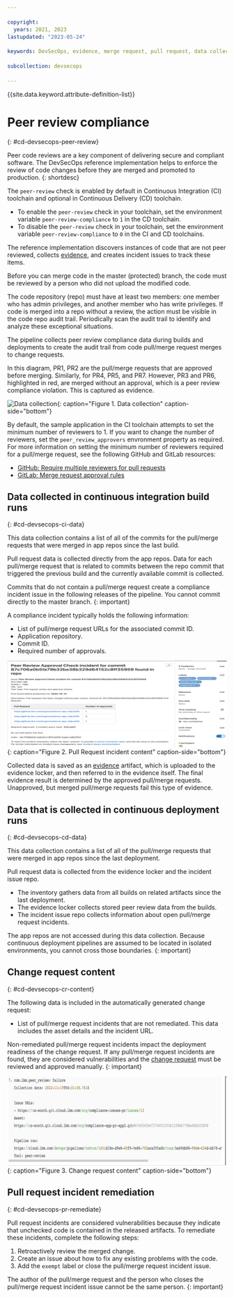 ```yaml
---

copyright: 
  years: 2021, 2023
lastupdated: "2023-05-24"

keywords: DevSecOps, evidence, merge request, pull request, data collection

subcollection: devsecops

---
```


{{site.data.keyword.attribute-definition-list}}

# Peer review compliance
{: #cd-devsecops-peer-review}

Peer code reviews are a key component of delivering secure and compliant software. The DevSecOps reference implementation helps to enforce the review of code changes before they are merged and promoted to production. 
{: shortdesc}

The `peer-review` check is enabled by default in Continuous Integration (CI) toolchain and optional in Continuous Delivery (CD) toolchain.

* To enable the `peer-review` check in your toolchain, set the environment variable `peer-review-compliance` to `1` in the CD toolchain.
* To disable the `peer-review` check in your toolchain, set the environment variable `peer-review-compliance` to `0` in the CI and CD toolchains.

The reference implementation discovers instances of code that are not peer reviewed, collects [evidence](/docs/devsecops?topic=devsecops-devsecops-collect-evidence), and creates incident issues to track these items.

Before you can merge code in the master (protected) branch, the code must be reviewed by a person who did not upload the modified code.

The code repository (repo) must have at least two members: one member who has admin privileges, and another member who has write privileges. If code is merged into a repo without a review, the action must be visible in the code repo audit trail. Periodically scan the audit trail to identify and analyze these exceptional situations.

The pipeline collects peer review compliance data during builds and deployments to create the audit trail from code pull/merge request merges to change requests.

In this diagram, PR1, PR2 are the pull/merge requests that are approved before merging. Similarly, for PR4, PR5, and PR7. However, PR3 and PR6, highlighted in red, are merged without an approval, which is a peer review compliance violation. This is captured as evidence. 

 ![Data collection](images/data-collection.svg){: caption="Figure 1. Data collection" caption-side="bottom"}

By default, the sample application in the CI toolchain attempts to set the minimum number of reviewers to 1. If you want to change the number of reviewers, set the `peer_review_approvers` envronment property as required.  For more information on setting the minimum number of reviewers required for a pull/merge request, see the following GitHub and GitLab resources:

* [GitHub: Require multiple reviewers for pull requests](https://github.blog/2018-03-23-require-multiple-reviewers/)
* [GitLab: Merge request approval rules](https://docs.gitlab.com/ee/user/project/merge_requests/approvals/rules.html)


## Data collected in continuous integration build runs 
{: #cd-devsecops-ci-data}

This data collection contains a list of all of the commits for the pull/merge requests that were merged in app repos since the last build.

Pull request data is collected directly from the app repos. Data for each pull/merge request that is related to commits between the repo commit that triggered the previous build and the currently available commit is collected. 

Commits that do not contain a pull/merge request create a compliance incident issue in the following releases of the pipeline. You cannot commit directly to the master branch.
{: important}

A compliance incident typically holds the following information:

* List of pull/merge request URLs for the associated commit ID.
* Application repository.
* Commit ID.
* Required number of approvals.

 ![Pull Request incident content](images/devsecops-pr-incident-issue.png){: caption="Figure 2. Pull Request incident content" caption-side="bottom"}

Collected data is saved as an [evidence](/docs/devsecops?topic=devsecops-devsecops-collect-evidence) artifact, which is uploaded to the evidence locker, and then referred to in the evidence itself. The final evidence result is determined by the approved pull/merge requests. Unapproved, but merged pull/merge requests fail this type of evidence.


## Data that is collected in continuous deployment runs 
{: #cd-devsecops-cd-data}

This data collection contains a list of all of the pull/merge requests that were merged in app repos since the last deployment. 

Pull request data is collected from the evidence locker and the incident issue repo.

* The inventory gathers data from all builds on related artifacts since the last deployment.
* The evidence locker collects stored peer review data from the builds.
* The incident issue repo collects information about open pull/merge request incidents.

The app repos are not accessed during this data collection. Because continuous deployment pipelines are assumed to be located in isolated environments, you cannot cross those boundaries.
{: important}


## Change request content 
{: #cd-devsecops-cr-content}

The following data is included in the automatically generated change request:

* List of pull/merge request incidents that are not remediated. This data includes the asset details and the incident URL.

Non-remediated pull/merge request incidents impact the deployment readiness of the change request. If any pull/merge request incidents are found, they are considered vulnerabilities and the [change request](/docs/devsecops?topic=devsecops-cd-devsecops-approve-cr) must be reviewed and approved manually.
{: important}

![Change request content](images/devsecops-pr-incident-change-request-content.png){: caption="Figure 3. Change request content" caption-side="bottom"}


## Pull request incident remediation
{: #cd-devsecops-pr-remediate}

Pull request incidents are considered vulnerabilities because they indicate that unchecked code is contained in the released artifacts. To remediate these incidents, complete the following steps:

1. Retroactively review the merged change.
1. Create an issue about how to fix any existing problems with the code.
1. Add the `exempt` label or close the pull/merge request incident issue.

The author of the pull/merge request and the person who closes the pull/merge request incident issue cannot be the same person.
{: important}
